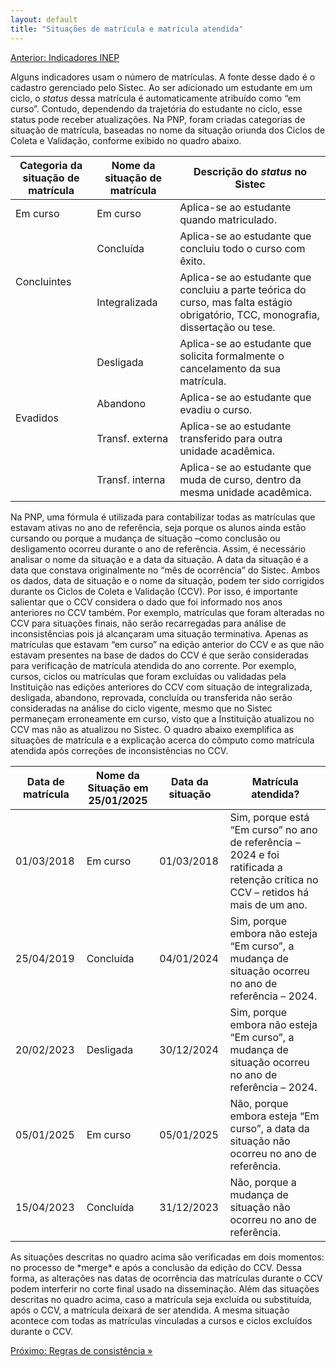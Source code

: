 ```yaml
---
layout: default
title: "Situações de matrícula e matrícula atendida"
---
```


<!-- Parte de Navegação

Veja qual é a o nome da próxima página e da anterior e adicione abaixo no formato:

[Anterior: Nome da páginas](/documentacao/caminho_do_arquivo)
[Próximo: Nome da páginas »](/documentacao/caminho_do_arquivo) 
-->

[Anterior: Indicadores INEP](/documentacao/indicadores/indicadores_inep)


  Alguns indicadores usam o número de matrículas. A fonte desse dado é o cadastro gerenciado pelo Sistec. Ao ser adicionado um estudante em um ciclo, o *status* dessa matrícula é automaticamente atribuído como “em curso”. Contudo, dependendo da trajetória do estudante no ciclo, esse status pode receber atualizações. Na PNP, foram criadas categorias de situação de matrícula, baseadas no nome da situação oriunda dos Ciclos de Coleta e Validação, conforme exibido no quadro abaixo.



<table>
  <thead>
    <tr>
      <th>Categoria da situação de matrícula</th>
      <th>Nome da situação de matrícula</th>
      <th>Descrição do <em>status</em> no Sistec</th>
    </tr>
  </thead>
  <tbody>
    <tr>
      <td>Em curso</td>
      <td>Em curso</td>
      <td>Aplica-se ao estudante quando matriculado.</td>
    </tr>
    <tr>
      <td rowspan="2">Concluintes</td>
      <td>Concluída</td>
      <td>Aplica-se ao estudante que concluiu todo o curso com êxito.</td>
    </tr>
    <tr>
      <td>Integralizada</td>
      <td>Aplica-se ao estudante que concluiu a parte teórica do curso, mas falta estágio obrigatório, TCC, monografia, dissertação ou tese.</td>
    </tr>
    <tr>
      <td rowspan="4">Evadidos</td>
      <td>Desligada</td>
      <td>Aplica-se ao estudante que solicita formalmente o cancelamento da sua matrícula.</td>
    </tr>
    <tr>
      <td>Abandono</td>
      <td>Aplica-se ao estudante que evadiu o curso.</td>
    </tr>
    <tr>
      <td>Transf. externa</td>
      <td>Aplica-se ao estudante transferido para outra unidade acadêmica.</td>
    </tr>
    <tr>
      <td>Transf. interna</td>
      <td>Aplica-se ao estudante que muda de curso, dentro da mesma unidade acadêmica.</td>
    </tr>
  </tbody>
</table>

</body>
</html>

  Na PNP, uma fórmula é utilizada para contabilizar todas as matrículas que estavam ativas no ano de referência, seja porque os alunos ainda estão cursando ou porque a mudança de situação –como conclusão ou desligamento ocorreu durante o ano de referência. Assim, é necessário analisar o nome da situação e a data da situação. A data da situação é a data que constava originalmente no “mês de ocorrência” do Sistec.
Ambos os dados, data de situação e o nome da situação, podem ter sido corrigidos durante os Ciclos de Coleta e Validação (CCV). Por isso, é importante salientar que o CCV considera o dado que foi informado nos anos anteriores no CCV também. Por exemplo, matrículas que foram alteradas no CCV para situações finais, não serão recarregadas para análise de inconsistências pois já alcançaram uma situação terminativa. Apenas as matrículas que estavam “em curso” na edição anterior do CCV e as que não estavam presentes na base de dados do CCV é que serão consideradas para verificação de matrícula atendida do ano corrente.
Por exemplo, cursos, ciclos ou matrículas que foram excluídas ou validadas pela Instituição nas edições anteriores do CCV com situação de integralizada, desligada, abandono, reprovada, concluída ou transferida não serão consideradas na análise do ciclo vigente, mesmo que no Sistec permaneçam erroneamente em curso, visto que a Instituição atualizou no CCV mas não as atualizou no Sistec. O quadro abaixo exemplifica as situações de matrícula e a explicação acerca do cômputo como matrícula atendida após correções de inconsistências no CCV.


<table>
  <thead>
    <tr>
      <th>Data de matrícula</th>
      <th>Nome da Situação em <br>25/01/2025</th>
      <th>Data da situação</th>
      <th>Matrícula atendida?</th>
    </tr>
  </thead>
  <tbody>
    <tr>
      <td>01/03/2018</td>
      <td>Em curso</td>
      <td>01/03/2018</td>
      <td>Sim, porque está “Em curso” no ano de referência – 2024 e foi ratificada a retenção crítica no CCV – retidos há mais de um ano.</td>
    </tr>
    <tr>
      <td>25/04/2019</td>
      <td>Concluída</td>
      <td>04/01/2024</td>
      <td>Sim, porque embora não esteja “Em curso”, a mudança de situação ocorreu no ano de referência – 2024.</td>
    </tr>
    <tr>
      <td>20/02/2023</td>
      <td>Desligada</td>
      <td>30/12/2024</td>
      <td>Sim, porque embora não esteja “Em curso”, a mudança de situação ocorreu no ano de referência – 2024.</td>
    </tr>
    <tr>
      <td>05/01/2025</td>
      <td>Em curso</td>
      <td>05/01/2025</td>
      <td>Não, porque embora esteja “Em curso”, a data da situação não ocorreu no ano de referência.</td>
    </tr>
    <tr>
      <td>15/04/2023</td>
      <td>Concluída</td>
      <td>31/12/2023</td>
      <td>Não, porque a mudança de situação não ocorreu no ano de referência.</td>
    </tr>
  </tbody>
</table>

</body>
</html>
	As situações descritas no quadro acima são verificadas em dois momentos: no processo de *merge* e após a conclusão da edição do CCV. Dessa forma, as alterações nas datas de ocorrência das matrículas durante o CCV podem interferir no corte final usado na disseminação. Além das situações descritas no quadro acima, caso a matrícula seja excluída ou substituída, após o CCV, a matrícula deixará de ser atendida. A mesma situação acontece com todas as matrículas vinculadas a cursos e ciclos excluídos durante o CCV.



[Próximo: Regras de consistência »](/documentacao/usuarios-especializados/regras_de_consistencia)
